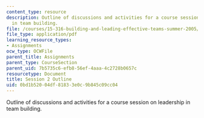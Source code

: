 ```yaml
---
content_type: resource
description: Outline of discussions and activities for a course session on leadership
  in team building.
file: /courses/15-316-building-and-leading-effective-teams-summer-2005/0bd1b52004df81833e0c9b845c09cc04_2.pdf
file_type: application/pdf
learning_resource_types:
- Assignments
ocw_type: OCWFile
parent_title: Assignments
parent_type: CourseSection
parent_uid: 7b5735c6-efb8-56ef-4aaa-4c2728b0657c
resourcetype: Document
title: Session 2 Outline
uid: 0bd1b520-04df-8183-3e0c-9b845c09cc04
---
```

Outline of discussions and activities for a course session on leadership in team building.

